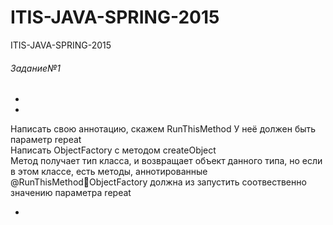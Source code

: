 # ITIS-JAVA-SPRING-2015
ITIS-JAVA-SPRING-2015
###### Задание№1
<ul>
<li></li>
<li></li>
</ul>
Написать свою аннотацию, скажем RunThisMethod
У неё должен быть параметр repeat<br>
Написать ObjectFactory c методом createObject<br>
Метод получает тип класса, и возвращает объект данного типа, но если в этом классе, есть методы, аннотированные @RunThisMethodObjectFactory должна из запустить соотвественно значению параметра repeat
<ul>
<li></li>
</ul>
